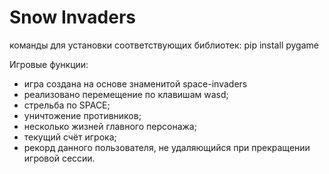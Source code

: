 # Snow Invaders

команды для установки соответствующих библиотек:
pip install pygame

Игровые функции:
- игра создана на основе знаменитой space-invaders
- реализовано перемещение по клавишам wasd;
- стрельба по SPACE;
- уничтожение противников;
- несколько жизней главного персонажа;
- текущий счёт игрока;
- рекорд данного пользователя, не удаляющийся при прекращении игровой сессии.
